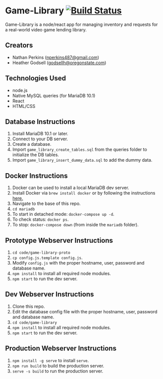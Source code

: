 # Game-Library [![Build Status](https://travis-ci.com/nathanperkins/cs340-project.svg?token=gmW9Hgyz1H6baCbwVtL3&branch=master)](https://travis-ci.com/nathanperkins/cs340-project)

Game-Library is a node/react app for managing inventory and requests for a real-world video game lending library.

## Creators

- Nathan Perkins (nperkins487@gmail.com)
- Heather Godsell (godsellh@oregonstate.com)

## Technologies Used

- node.js
- Native MySQL queries (for MariaDB 10.1)
- React
- HTML/CSS

## Database Instructions

1. Install MariaDB 10.1 or later.
1. Connect to your DB server.
1. Create a database.
1. Import `game_library_create_tables.sql` from the queries folder to initialize the DB tables.
1. Import `game_library_insert_dummy_data.sql` to add the dummy data.

## Docker Instructions

1. Docker can be used to install a local MariaDB dev server.
1. Install Docker via `brew install docker` or by following the instructions [here.](https://docs.docker.com/install/)
1. Navigate to the base of this repo.
1. `cd mariadb`
1. To start in detached mode: `docker-compose up -d`.
1. To check status: `docker ps`.
1. To stop: `docker-compose down` (from inside the `mariadb` folder).

## Prototype Webserver Instructions

1. `cd code/game-library-proto`
1. `cp config.js.template config.js`.
1. Modify `config.js` with the proper hostname, user, password and database name.
1. `npm install` to install all required node modules.
1. `npm start` to run the dev server.

## Dev Webserver Instructions 
 
1. Clone this repo. 
1. Edit the database config file with the proper hostname, user, password and database name. 
1. `cd code/game-library` 
1. `npm install` to install all required node modules. 
1. `npm start` to run the dev server. 

## Production Webserver Instructions

1. `npm install -g serve` to install `serve`.
1. `npm run build` to build the production server.
1. `serve -s build` to run the production server.
